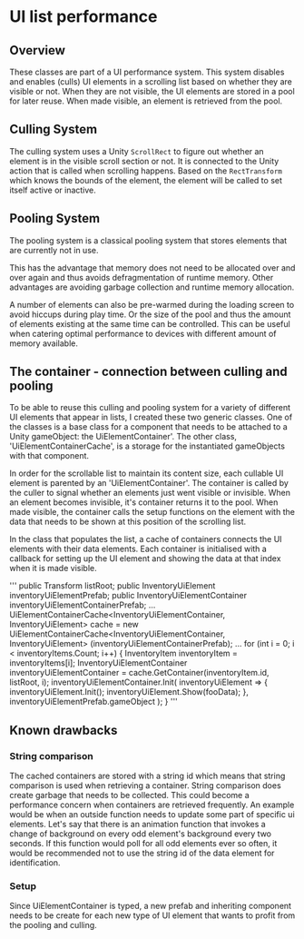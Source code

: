 # UI list performance

## Overview
These classes are part of a UI performance system. This system disables and enables (culls) UI elements in a scrolling list based on whether they are visible or not. When they are not visible, the UI elements are stored in a pool for later reuse. When made visible, an element is retrieved from the pool.

## Culling System
The culling system uses a Unity `ScrollRect` to figure out whether an element is in the visible scroll section or not. It is connected to the Unity action that is called when scrolling happens. Based on the `RectTransform` which knows the bounds of the element, the element will be called to set itself active or inactive.

## Pooling System
The pooling system is a classical pooling system that stores elements that are currently not in use.

This has the advantage that memory does not need to be allocated over and over again and thus avoids defragmentation of runtime memory. Other advantages are avoiding garbage collection and runtime memory allocation.

A number of elements can also be pre-warmed during the loading screen to avoid hiccups during play time. Or the size of the pool and thus the amount of elements existing at the same time can be controlled. This can be useful when catering optimal performance to devices with different amount of memory available.

## The container - connection between culling and pooling
To be able to reuse this culling and pooling system for a variety of different UI elements that appear in lists, I created these two generic classes. One of the classes is a base class for a component that needs to be attached to a Unity gameObject: the UiElementContainer'. The other class, 'UiElementContainerCache', is a storage for the instantiated gameObjects with that component.

In order for the scrollable list to maintain its content size, each cullable UI element is parented by an 'UiElementContainer'. The container is called by the culler to signal whether an elements just went visible or invisible. When an element becomes invisible, it's container returns it to the pool. When made visible, the container calls the setup functions on the element with the data that needs to be shown at this position of the scrolling list.

In the class that populates the list, a cache of containers connects the UI elements with their data elements. Each container is initialised with a callback for setting up the UI element and showing the data at that index when it is made visible.

'''
public Transform listRoot;
public InventoryUiElement inventoryUiElementPrefab;
public InventoryUiElementContainer<InventoryUiElement> inventoryUiElementContainerPrefab;
...
UiElementContainerCache<InventoryUiElementContainer<InventoryUiElement>, InventoryUiElement> cache = new UiElementContainerCache<InventoryUiElementContainer<InventoryUiElement>, InventoryUiElement> (inventoryUiElementContainerPrefab);
...
for (int i = 0; i < inventoryItems.Count; i++)
{
  InventoryItem inventoryItem = inventoryItems[i];
  InventoryUiElementContainer<InventoryUiElement> inventoryUiElementContainer = cache.GetContainer(inventoryItem.id, listRoot, i);
  inventoryUiElementContainer.Init(
  	inventoryUiElement =>
  	{
  		inventoryUiElement.Init();
  		inventoryUiElement.Show(fooData);
  	},
  	inventoryUiElementPrefab.gameObject
  );
}
'''

## Known drawbacks
### String comparison
The cached containers are stored with a string id which means that string comparison is used when retrieving a container. String comparison does create garbage that needs to be collected. This could become a performance concern when containers are retrieved frequently. An example would be when an outside function needs to update some part of specific ui elements. Let's say that there is an animation function that invokes a change of background on every odd element's background every two seconds. If this function would poll for all odd elements ever so often, it would be recommended not to use the string id of the data element for identification.
### Setup
Since UiElementContainer is typed, a new prefab and inheriting component needs to be create for each new type of UI element that wants to profit from the pooling and culling.
